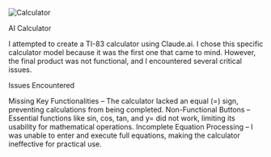 ![Calculator](https://github.com/user-attachments/assets/37bced0a-8e3a-4b2f-b086-65092638abc2)

AI Calculator

I attempted to create a TI-83 calculator using Claude.ai. I chose this specific calculator model because it was the first one that came to mind. However, the final product was not functional, and I encountered several critical issues.

Issues Encountered

Missing Key Functionalities – The calculator lacked an equal (=) sign, preventing calculations from being completed.
Non-Functional Buttons – Essential functions like sin, cos, tan, and y= did not work, limiting its usability for mathematical operations.
Incomplete Equation Processing – I was unable to enter and execute full equations, making the calculator ineffective for practical use.
